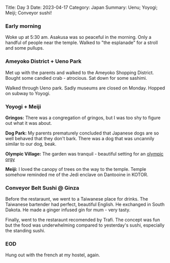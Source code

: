 Title: Day 3
Date: 2023-04-17
Category: Japan
Summary: Uenu; Yoyogi; Meiji; Conveyor sushi!

### Early morning
Woke up at 5:30 am. Asakusa was so peaceful in the morning. Only a handful of people near the temple. Walked to "the esplanade" for a stroll and some pullups.

### Ameyoko District + Ueno Park
Met up with the parents and walked to the Ameyoko Shopping District. Bought some candied crab - atrocious. Sat down for some sashimi.

Walked through Ueno park. Sadly museums are closed on Monday. Hopped on subway to Yoyogi.

### Yoyogi + Meiji
**Gringos:**
There was a congregation of gringos, but I was too shy to figure out what it was about.

**Dog Park:**
My parents prematurely concluded that Japanese dogs are so well behaved that they don't bark. There was a dog that was uncannily similar to our dog, beak.

**Olympic Village:** The garden was tranquil - beautiful setting for an [olympic orgy](https://www.youtube.com/watch?v=vhKuqGyFqh8)

**Meiji:**
I loved the canopy of trees on the way to the temple. Temple somehow reminded me of the Jedi enclave on Dantooine in KOTOR.

### Conveyor Belt Sushi @ Ginza
Before the restaraunt, we went to a Taiwanese place for drinks. The Taiwanese bartender had perfect, beautiful English. He exchanged in South Dakota. He made a ginger infused gin for mum - very tasty.

Finally, went to the restaraunt recomended by Trafi. The concept was fun but the food was underwhelming compared to yesterday's sushi, especially the standing sushi.

### EOD
Hung out with the french at my hostel, again.
